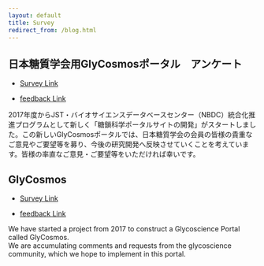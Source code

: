 ```yaml
---
layout: default
title: Survey
redirect_from: /blog.html
---
```

## 日本糖質学会用GlyCosmosポータル　アンケート
* [Survey Link](https://docs.google.com/forms/d/1Ffv-64VVp2nGlBrcFgCQKXPLsg-xBtJ5vVzRW4jnwLY/edit?ts=596df11b) 

* [feedback Link](https://docs.google.com/forms/d/e/1FAIpQLSeWd91fZ-HPnBLTIkoijrnj0AQXNGJrMnPhHKGR8blEw87Dgg/viewform)  

2017年度からJST・バイオサイエンスデータベースセンター（NBDC）統合化推進プログラムとして新しく「糖鎖科学ポータルサイトの開発」がスタートしました。この新しいGlyCosmosポータルでは、日本糖質学会の会員の皆様の貴重なご意見やご要望等を募り、今後の研究開発へ反映させていくことを考えています。皆様の率直なご意見・ご要望等をいただければ幸いです。

## GlyCosmos

* [Survey Link](https://docs.google.com/forms/d/e/1FAIpQLSd7htwvtUFEthxkJCX272Xlwt9BjVOekmHZmWf5dA1b5RV80w/viewform) 

* [feedback Link](https://docs.google.com/forms/d/e/1FAIpQLSeWd91fZ-HPnBLTIkoijrnj0AQXNGJrMnPhHKGR8blEw87Dgg/viewform)  

We have started a project from 2017 to construct a Glycoscience Portal called GlyCosmos.  
We are accumulating comments and requests from the glycoscience community, which we hope to implement in this portal.
